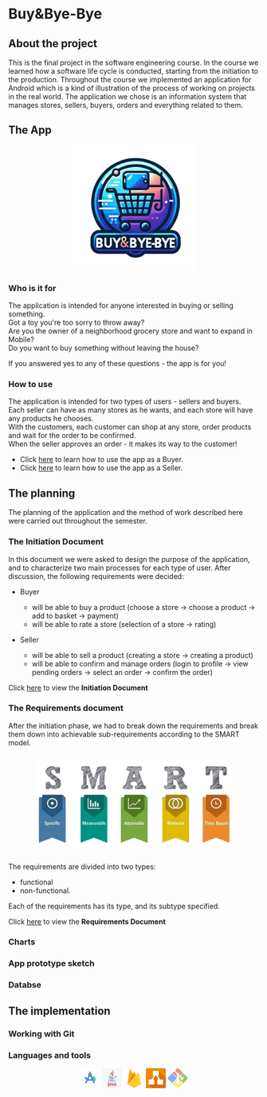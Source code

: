 # Buy&Bye-Bye

## About the project
This is the final project in the software engineering course. In the course we learned how a software life cycle is conducted, starting from the initiation to the production. Throughout the course we implemented an application for Android which is a kind of illustration of the process of working on projects in the real world. The application we chose is an information system that manages stores, sellers, buyers, orders and everything related to them.

## The App

<div align="center"><img height="250" width="250" src="./readme_pictures/Buy&Bye-Bye_icon.png"></div>

### Who is it for
The application is intended for anyone interested in buying or selling something.<br />
Got a toy you're too sorry to throw away?<br />
Are you the owner of a neighborhood grocery store and want to expand in Mobile?<br />
Do you want to buy something without leaving the house?<br />

If you answered yes to any of these questions - the app is for you!

### How to use
The application is intended for two types of users - sellers and buyers.<br />
Each seller can have as many stores as he wants, and each store will have any products he chooses.<br />
With the customers, each customer can shop at any store, order products and wait for the order to be confirmed.<br />
When the seller approves an order - it makes its way to the customer!

* Click [here](https://link_to_video) to learn how to use the app as a Buyer.
* Click [here](https://link_to_video) to learn how to use the app as a Seller.

## The planning
The planning of the application and the method of work described here were carried out throughout the semester.

### The Initiation Document
In this document we were asked to design the purpose of the application, and to characterize two main processes for each type of user. After discussion, the following requirements were decided:
  * Buyer
    * will be able to buy a product (choose a store -> choose a product -> add to basket -> payment)
    * will be able to rate a store (selection of a store -> rating)

* Seller
    * will be able to sell a product (creating a store -> creating a product)
    * will be able to confirm and manage orders (login to profile -> view pending orders -> select an order -> confirm the order)

Click [here](./submissions/task1.pdf) to view the **Initiation Document**

### The Requirements document
After the initiation phase, we had to break down the requirements and break them down into achievable sub-requirements according to the SMART model.

<div align="center"><img width=400 src="./readme_pictures/smart_model.png"> </div>

The requirements are divided into two types:
* functional
* non-functional.

Each of the requirements has its type, and its subtype specified.

Click [here](./submissions/task2.pdf) to view the **Requirements Document**

### Charts

### App prototype sketch

### Databse

## The implementation

### Working with Git

### Languages and tools
<div align="center">
 <code><img height="40" width="40" src="./readme_pictures/andorid_studio_icon.png"></code>
 <code><img height="40" width="40" src="./readme_pictures/Java_icon.png"></code>
 <code><img height="40" width="40" src="./readme_pictures/Firebase_icon.png"></code>
 <code><img height="40" width="40" src="./readme_pictures/drawio_icon.png"></code>
 <code><img height="40" width="40" src="./readme_pictures/git_bash_icon.png"></code> 
 </div>
